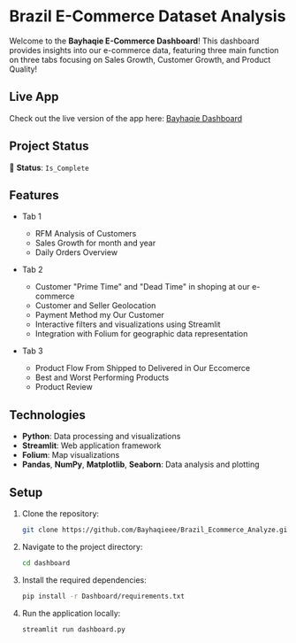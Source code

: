 # Brazil E-Commerce Dataset Analysis

Welcome to the **Bayhaqie E-Commerce Dashboard**! This dashboard provides insights into our e-commerce data, featuring three main function on three tabs focusing on Sales Growth, Customer Growth, and Product Quality!

## Live App

Check out the live version of the app here: [Bayhaqie Dashboard](https://eccomerceresearch.streamlit.app/)

## Project Status

🚧 **Status**: `Is_Complete`

## Features

- Tab 1
    - RFM Analysis of Customers
    - Sales Growth for month and year
    - Daily Orders Overview

- Tab 2 
    - Customer "Prime Time" and "Dead Time" in shoping at our e-commerce
    - Customer and Seller Geolocation
    - Payment Method my Our Customer
    - Interactive filters and visualizations using Streamlit
    - Integration with Folium for geographic data representation

- Tab 3
    - Product Flow From Shipped to Delivered in Our Eccomerce
    - Best and Worst Performing Products
    - Product Review

## Technologies

- **Python**: Data processing and visualizations
- **Streamlit**: Web application framework
- **Folium**: Map visualizations
- **Pandas**, **NumPy**, **Matplotlib**, **Seaborn**: Data analysis and plotting

## Setup

1. Clone the repository:
    ```bash
    git clone https://github.com/Bayhaqieee/Brazil_Ecommerce_Analyze.git
    ```

2. Navigate to the project directory:
    ```bash
    cd dashboard
    ```

3. Install the required dependencies:
    ```bash
    pip install -r Dashboard/requirements.txt
    ```

4. Run the application locally:
    ```bash
    streamlit run dashboard.py
    ```